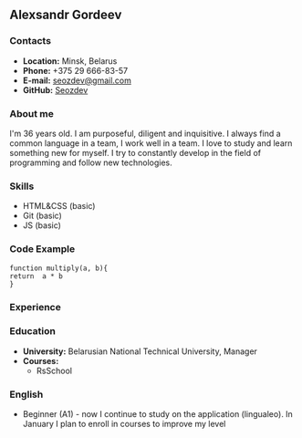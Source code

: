 ## **Alexsandr Gordeev**

### **Contacts**

- **Location:** Minsk, Belarus
- **Phone:** +375 29 666-83-57
- **E-mail:** seozdev@gmail.com
- **GitHub:** [Seozdev](https://github.com/seozdev)

### **About me**

I'm 36 years old. I am purposeful, diligent and inquisitive. I always find a common language in a team, I work well in a team. I love to study and learn something new for myself. I try to constantly develop in the field of programming and follow new technologies.

### **Skills**

- HTML&CSS (basic)
- Git (basic)
- JS (basic)

### **Code Example**

```
function multiply(a, b){
return  a * b
}
```

### **Experience**

### **Education**

- **University:** Belarusian National Technical University, Manager
- **Courses:**
  - RsSchool

### **English**

- Beginner (A1) - now I continue to study on the application (lingualeo). In January I plan to enroll in courses to improve my level
